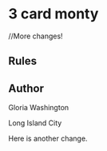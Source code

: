 # 3 card monty

//More changes!

## Rules

## Author

Gloria Washington

Long Island City 

Here is another change. 

